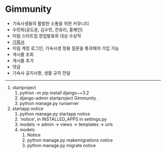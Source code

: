 # Gimmunity
- 기숙사생들의 활발한 소통을 위한 커뮤니티
- 수민외(공도윤, 김수민, 전유리, 홍해인)
- 미림 스타트업 창업발표회 대상 수상작
- [기획서](https://bit.ly/3Tq5i80)
- 미림 계정 로그인, 기숙사생 정용 질문을 통과해야 가입 가능
- 게시물 조회
- 게시물 추가
- 댓글
- 기숙사 공지사항, 생활 규칙 전달
---
1. startproject
   1. python -m pip install django~=3.2
   2. django-admin startproject Gimmunity .
   3. python manage.py runserver
2. startapp notice
   1. python manage.py startapp notice
   2. 'notice', in INSTALLED_APPS in settings.py
   3. models -> admin -> views -> templates -> urls
   4. models
      1. Notice
      2. python manage.py makemigrations notice
      3. python manage.py migrate notice
